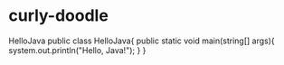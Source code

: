 # curly-doodle
HelloJava
public class HelloJava{
      public static void main(string[] args){
                  system.out.println("Hello, Java!");
                                          }
                       }

